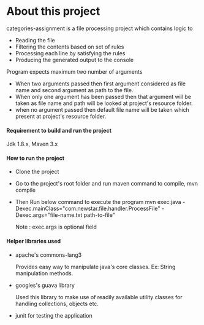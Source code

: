 # About this project #

categories-assignment is a file processing project which contains logic to
- Reading the file
- Filtering the contents based on set of rules
- Processing each line by satisfying the rules
- Producing the generated output to the console

Program expects maximum two number of arguments
 - When two arguments passed then first argument considered as file name and second argument as path to the file.
 - When only one argument has been passed then that argument will be taken as file name and path will be looked at project's resource folder.
 - when no argument passed then default file name will be taken which present at project's resource folder.

#### Requirement to build and run the project ####
Jdk 1.8.x, 
Maven 3.x

#### How to run the project ####
- Clone the project 
- Go to the project's root folder and run maven command to compile, mvn compile
- Then Run below command to execute the program
  mvn exec:java -Dexec.mainClass="com.newstar.file.handler.ProcessFile" -Dexec.args="file-name.txt  path-to-file" 
  
  Note : exec.args is optional field

#### Helper libraries used ####
- apache's commons-lang3
	<p>Provides easy way to manipulate java's core classes. Ex: String manipulation methods.</p>
- googles's guava library
	<p>Used this library to make use of readily available utility classes for handling collections, objects etc.</p>
- junit for testing the application


